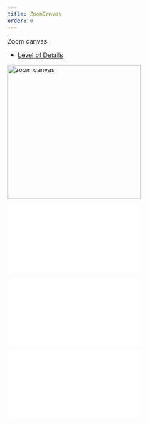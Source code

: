 ```yaml
---
title: ZoomCanvas
order: 0
---
```


Zoom canvas

- [Level of Details](/en/examples/feature/features/#lodLevels)

<img alt="zoom canvas" src="https://mdn.alipayobjects.com/huamei_qa8qxu/afts/img/A*eawjRowBjpAAAAAAAAAAAAAADmJ7AQ/original" height='300'/>

<embed src="../../common/BehaviorEnableOptimize.en.md"></embed>

<embed src="../../common/BaseZoomCanvasOptions.en.md"></embed>

<embed src="../../common/BehaviorSpeedUpKey.en.md"></embed>


